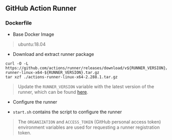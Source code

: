 ## GitHub Action Runner

### **Dockerfile**


* Base Docker Image

> ubuntu:18.04


* Download and extract runner package

```shell
curl -O -L https://github.com/actions/runner/releases/download/v${RUNNER_VERSION}/actions-runner-linux-x64-${RUNNER_VERSION}.tar.gz
tar xzf ./actions-runner-linux-x64-2.288.1.tar.gz
```
> Update the `RUNNER_VERSION` variable with the latest version of the runner, which can be found [here](https://github.com/actions/runner/releases).


* Configure the runner

* `start.sh` contains the script to configure the runner
> The `ORGANIZATION` and `ACCESS_TOKEN` (GitHub personal access token) environment variables are used for requesting a runner registration token.

